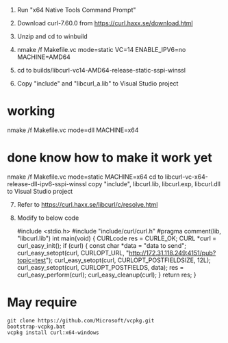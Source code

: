 1. Run "x64 Native Tools Command Prompt"
2. Download curl-7.60.0 from https://curl.haxx.se/download.html
3. Unzip and cd to winbuild

4. nmake /f Makefile.vc mode=static VC=14 ENABLE_IPV6=no MACHINE=AMD64
5. cd to builds/libcurl-vc14-AMD64-release-static-sspi-winssl
6. Copy "include" and "libcurl_a.lib" to Visual Studio project


# working
nmake /f Makefile.vc mode=dll MACHINE=x64

# done know how to make it work yet
nmake /f Makefile.vc mode=static MACHINE=x64
cd to libcurl-vc-x64-release-dll-ipv6-sspi-winssl
copy "include", libcurl.lib, libcurl.exp, libcurl.dll to Visual Studio project


7. Refer to https://curl.haxx.se/libcurl/c/resolve.html
8. Modify to below code

    #include <stdio.h>
    #include "include/curl/curl.h"
    #pragma comment(lib, "libcurl.lib")
    int main(void) {
        CURLcode res = CURLE_OK;
        CURL *curl = curl_easy_init();
        if (curl) {
            const char *data = "data to send";
            curl_easy_setopt(curl, CURLOPT_URL, "http://172.31.118.249:4151/pub?topic=test");
            curl_easy_setopt(curl, CURLOPT_POSTFIELDSIZE, 12L);
            curl_easy_setopt(curl, CURLOPT_POSTFIELDS, data);
            res = curl_easy_perform(curl);
            curl_easy_cleanup(curl);
        }
        return res;
    }
    
    
May require
===========

    git clone https://github.com/Microsoft/vcpkg.git
    bootstrap-vcpkg.bat
    vcpkg install curl:x64-windows